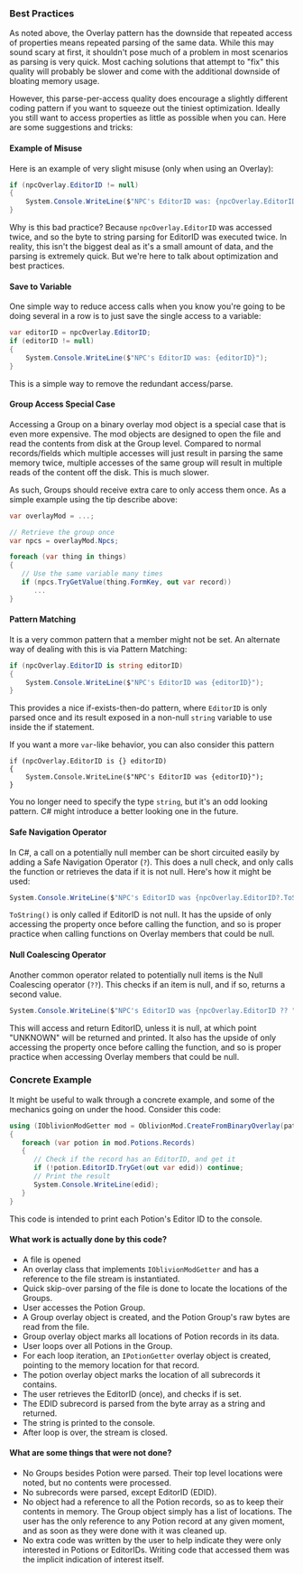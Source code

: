 
### Best Practices
As noted above, the Overlay pattern has the downside that repeated access of properties means repeated parsing of the same data.  While this may sound scary at first, it shouldn't pose much of a problem in most scenarios as parsing is very quick.  Most caching solutions that attempt to "fix" this quality will probably be slower and come with the additional downside of bloating memory usage.

However, this parse-per-access quality does encourage a slightly different coding pattern if you want to squeeze out the tiniest optimization.  Ideally you still want to access properties as little as possible when you can.  Here are some suggestions and tricks:

#### Example of Misuse
Here is an example of very slight misuse (only when using an Overlay):
```cs
if (npcOverlay.EditorID != null)
{
    System.Console.WriteLine($"NPC's EditorID was: {npcOverlay.EditorID}");
}
```

Why is this bad practice?  Because `npcOverlay.EditorID` was accessed twice, and so the byte to string parsing for EditorID was executed twice.  In reality, this isn't the biggest deal as it's a small amount of data, and the parsing is extremely quick.  But we're here to talk about optimization and best practices.

#### Save to Variable
One simple way to reduce access calls when you know you're going to be doing several in a row is to just save the single access to a variable:
```cs
var editorID = npcOverlay.EditorID;
if (editorID != null)
{
    System.Console.WriteLine($"NPC's EditorID was: {editorID}");
}
```
This is a simple way to remove the redundant access/parse.

#### Group Access Special Case
Accessing a Group on a binary overlay mod object is a special case that is even more expensive.  The mod objects are designed to open the file and read the contents from disk at the Group level.  Compared to normal records/fields which multiple accesses will just result in parsing the same memory twice, multiple accesses of the same group will result in multiple reads of the content off the disk.  This is much slower.  

As such, Groups should receive extra care to only access them once.  As a simple example using the tip describe above:
```cs
var overlayMod = ...;

// Retrieve the group once
var npcs = overlayMod.Npcs;

foreach (var thing in things)
{
   // Use the same variable many times
   if (npcs.TryGetValue(thing.FormKey, out var record))
      ...
}
```
#### Pattern Matching
It is a very common pattern that a member might not be set.  An alternate way of dealing with this is via Pattern Matching:
```cs
if (npcOverlay.EditorID is string editorID)
{
    System.Console.WriteLine($"NPC's EditorID was {editorID}");
}
```

This provides a nice if-exists-then-do pattern, where `EditorID` is only parsed once and its result exposed in a non-null `string` variable to use inside the if statement.

If you want a more `var`-like behavior, you can also consider this pattern
```
if (npcOverlay.EditorID is {} editorID)
{
    System.Console.WriteLine($"NPC's EditorID was {editorID}");
}
```

You no longer need to specify the type `string`, but it's an odd looking pattern.  C# might introduce a better looking one in the future.

#### Safe Navigation Operator
In C#, a call on a potentially null member can be short circuited easily by adding a Safe Navigation Operator (`?`).  This does a null check, and only calls the function or retrieves the data if it is not null.  Here's how it might be used:
```cs
System.Console.WriteLine($"NPC's EditorID was {npcOverlay.EditorID?.ToString()}");
```
`ToString()` is only called if EditorID is not null.  It has the upside of only accessing the property once before calling the function, and so is proper practice when calling functions on Overlay members that could be null.

#### Null Coalescing Operator
Another common operator related to potentially null items is the Null Coalescing operator (`??`).  This checks if an item is null, and if so, returns a second value.
```cs
System.Console.WriteLine($"NPC's EditorID was {npcOverlay.EditorID ?? "UNKNOWN"}");
```
This will access and return EditorID, unless it is null, at which point "UNKNOWN" will be returned and printed.  It also has the upside of only accessing the property once before calling the function, and so is proper practice when accessing Overlay members that could be null.




### Concrete Example
It might be useful to walk through a concrete example, and some of the mechanics going on under the hood.  Consider this code:
```cs
using (IOblivionModGetter mod = OblivionMod.CreateFromBinaryOverlay(pathToMod))
{
   foreach (var potion in mod.Potions.Records)
   {
      // Check if the record has an EditorID, and get it
      if (!potion.EditorID.TryGet(out var edid)) continue;
      // Print the result
      System.Console.WriteLine(edid);
   }
}
```
This code is intended to print each Potion's Editor ID to the console.

#### What work is actually done by this code?

- A file is opened
- An overlay class that implements `IOblivionModGetter` and has a reference to the file stream is instantiated.
- Quick skip-over parsing of the file is done to locate the locations of the Groups.
- User accesses the Potion Group.
- A Group overlay object is created, and the Potion Group's raw bytes are read from the file.
- Group overlay object marks all locations of Potion records in its data.
- User loops over all Potions in the Group.
- For each loop iteration, an `IPotionGetter` overlay object is created, pointing to the memory location for that record.
- The potion overlay object marks the location of all subrecords it contains.
- The user retrieves the EditorID (once), and checks if is set.
- The EDID subrecord is parsed from the byte array as a string and returned.
- The string is printed to the console.
- After loop is over, the stream is closed.

#### What are some things that were not done?

- No Groups besides Potion were parsed. Their top level locations were noted, but no contents were processed.
- No subrecords were parsed, except EditorID (EDID).
- No object had a reference to all the Potion records, so as to keep their contents in memory.  The Group object simply has a list of locations.  The user has the only reference to any Potion record at any given moment, and as soon as they were done with it was cleaned up.
- No extra code was written by the user to help indicate they were only interested in Potions or EditorIDs.  Writing code that accessed them was the implicit indication of interest itself.
